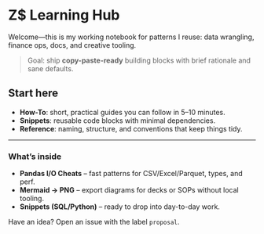 # Z$ Learning Hub

Welcome—this is my working notebook for patterns I reuse: data wrangling, finance ops, docs, and creative tooling.

> Goal: ship **copy-paste-ready** building blocks with brief rationale and sane defaults.

## Start here
- **How-To**: short, practical guides you can follow in 5–10 minutes.
- **Snippets**: reusable code blocks with minimal dependencies.
- **Reference**: naming, structure, and conventions that keep things tidy.

---

### What’s inside
- **Pandas I/O Cheats** – fast patterns for CSV/Excel/Parquet, types, and perf.
- **Mermaid → PNG** – export diagrams for decks or SOPs without local tooling.
- **Snippets (SQL/Python)** – ready to drop into day-to-day work.

Have an idea? Open an issue with the label `proposal`.

